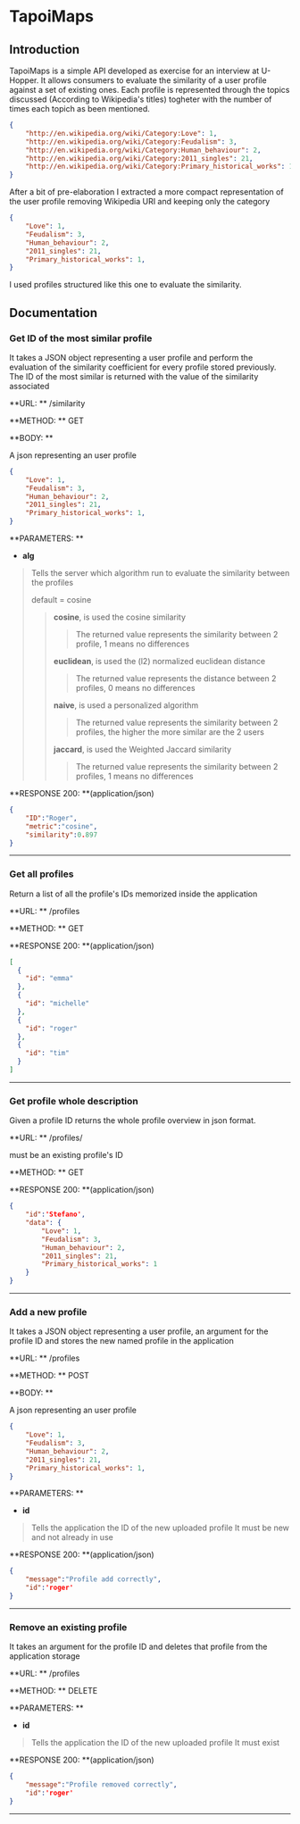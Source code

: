 # TapoiMaps

## Introduction

TapoiMaps is a simple API developed as exercise for an interview at U-Hopper.
It allows consumers to evaluate the similarity of a user profile against a set of existing ones.
Each profile is represented through the topics discussed (According to Wikipedia's titles) togheter with the number of times each topich as been mentioned.

```json
{
    "http://en.wikipedia.org/wiki/Category:Love": 1,
    "http://en.wikipedia.org/wiki/Category:Feudalism": 3,
    "http://en.wikipedia.org/wiki/Category:Human_behaviour": 2,
    "http://en.wikipedia.org/wiki/Category:2011_singles": 21,
    "http://en.wikipedia.org/wiki/Category:Primary_historical_works": 1,
}
```

After a bit of pre-elaboration I extracted a more compact representation of the user profile removing Wikipedia URI and keeping only the category

```json
{
    "Love": 1,
    "Feudalism": 3,
    "Human_behaviour": 2,
    "2011_singles": 21,
    "Primary_historical_works": 1,
}
```

I used profiles structured like this one to evaluate the similarity.

## Documentation

### Get ID of the most similar profile

It takes a JSON object representing a user profile and perform the evaluation of the similarity coefficient  for  every profile stored previously.
The ID of the most similar is returned with the value of the similarity associated



**URL: ** /similarity

**METHOD: ** GET

**BODY: **

A json representing an user profile

```json
{
    "Love": 1,
    "Feudalism": 3,
    "Human_behaviour": 2,
    "2011_singles": 21,
    "Primary_historical_works": 1,
}
```


**PARAMETERS: **


+ **alg**

> Tells the server which algorithm run to evaluate the similarity between the profiles
>
> default = cosine
>
> > **cosine**, is used the cosine similarity
> >
> > >The returned value represents the similarity between 2 profile, 1 means no differences
> >
> > **euclidean**, is used the (l2) normalized euclidean distance
> >
> > > The returned value represents the distance between 2 profiles, 0 means no differences
> >
> > **naive**, is used a personalized algorithm
> >
> > >The returned value represents the similarity between 2 profiles, the higher the more similar are the 2 users
> >
> > **jaccard**, is used the Weighted Jaccard similarity
> >
> > >The returned value represents the similarity between 2 profiles, 1 means no differences



**RESPONSE 200: **(application/json)

```json
{
	"ID":"Roger",
    "metric":"cosine",
    "similarity":0.897
}
```

<hr>

### Get all profiles

Return a list of all the profile's IDs memorized inside the application



**URL: ** /profiles

**METHOD: ** GET

**RESPONSE 200: **(application/json)

```json
[
  {
    "id": "emma"
  }, 
  {
    "id": "michelle"
  }, 
  {
    "id": "roger"
  }, 
  {
    "id": "tim"
  }
]
```

<hr>


### Get profile whole description

Given a profile ID returns the whole profile overview in json format.



**URL: ** /profiles/<id>


<id> must be an existing profile's ID

**METHOD: ** GET

**RESPONSE 200: **(application/json)

```json
{
	"id":'Stefano',
	"data":	{
        "Love": 1,
        "Feudalism": 3,
        "Human_behaviour": 2,
        "2011_singles": 21,
        "Primary_historical_works": 1
    }
}
```

<hr>

### Add a new profile

It takes a JSON object representing a user profile,  an argument for the profile ID and stores the new named profile in the application

**URL: ** /profiles


**METHOD: ** POST

**BODY: **

A json representing an user profile

```json
{
    "Love": 1,
    "Feudalism": 3,
    "Human_behaviour": 2,
    "2011_singles": 21,
    "Primary_historical_works": 1,
}
```

**PARAMETERS: **

+ **id**

>Tells the application the ID of the new uploaded profile
>It must be new and not already in use

**RESPONSE 200: **(application/json)

```json
{
	"message":"Profile add correctly",
	"id":'roger'
}
```

<hr>

### Remove an existing profile

It takes an argument for the profile ID and deletes that profile from the application storage

**URL: ** /profiles


**METHOD: ** DELETE


**PARAMETERS: **

+ **id**

>Tells the application the ID of the new uploaded profile
>It must exist

**RESPONSE 200: **(application/json)

```json
{
	"message":"Profile removed correctly",
	"id":'roger'
}
```

<hr>







